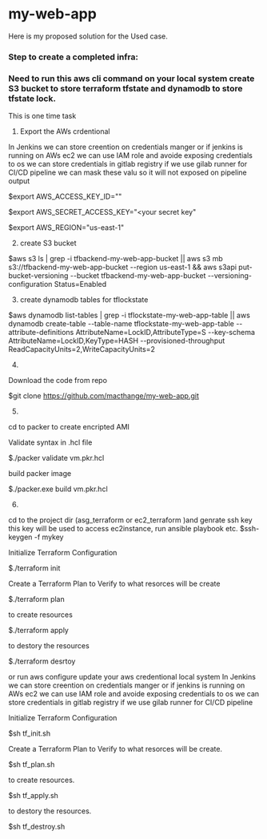 # my-web-app

Here is my proposed  solution for the Used case.


### Step to create a completed infra:


### Need to run this aws cli command on your local system create S3 bucket to store terraform tfstate and dynamodb to store tfstate lock.
This is one time task


1) Export the AWs crdentional 

In  Jenkins we can store creention on credentials  manger or if jenkins is running on AWs ec2 we can use IAM role and avoide exposing  credentials  to os 
we can store credentials  in gitlab registry if we use gilab runner for CI/CD pipeline we can mask these valu so it will not exposed on pipeline output 

$export AWS_ACCESS_KEY_ID="<your access key>"

$export AWS_SECRET_ACCESS_KEY="<your secret key"

$export AWS_REGION="us-east-1"

2)  create S3 bucket

$aws s3 ls | grep -i tfbackend-my-web-app-bucket || aws s3 mb s3://tfbackend-my-web-app-bucket --region us-east-1 && aws s3api put-bucket-versioning --bucket tfbackend-my-web-app-bucket  --versioning-configuration Status=Enabled 

3) create dynamodb tables for tflockstate

$aws dynamodb list-tables | grep -i tflockstate-my-web-app-table || aws dynamodb create-table --table-name tflockstate-my-web-app-table --attribute-definitions AttributeName=LockID,AttributeType=S --key-schema AttributeName=LockID,KeyType=HASH --provisioned-throughput ReadCapacityUnits=2,WriteCapacityUnits=2

4) 
Download the code from repo

$git clone https://github.com/macthange/my-web-app.git


5) 

cd to packer to create encripted AMI

Validate syntax in .hcl file 


$./packer validate vm.pkr.hcl

 build packer image 
 
 
$./packer.exe build vm.pkr.hcl

6) 

cd to the project dir (asg_terraform or ec2_terraform )and genrate ssh key this key will be used to access ec2instance, run ansible playbook etc.
$ssh-keygen -f mykey 

Initialize Terraform Configuration 

$./terraform init


Create a Terraform Plan to Verify to what resorces will be create 

$./terraform plan

to create resources

$./terraform apply
 
to destory the resources

$./terraform desrtoy 

  or
 run  aws configure update your aws credentional local system 
In  Jenkins we can store creention on credentials  manger or if jenkins is running on AWs ec2 we can use IAM role and avoide exposing  credentials  to os 
we can store credentials  in gitlab registry if we use gilab runner for CI/CD pipeline

Initialize Terraform Configuration 

$sh tf_init.sh

Create a Terraform Plan to Verify to what resorces will be create.

$sh tf_plan.sh

to create resources.

$sh tf_apply.sh


to destory the resources.

$sh tf_destroy.sh

